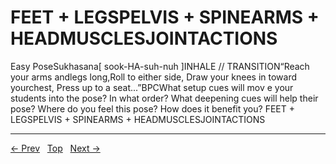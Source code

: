 # FEET + LEGSPELVIS + SPINEARMS + HEADMUSCLESJOINTACTIONS

Easy PoseSukhasana[ sook-HA-suh-nuh ]INHALE
// TRANSITION“Reach your arms andlegs long,Roll to either side, Draw your knees in toward yourchest, Press up to a seat...”BPCWhat setup cues will mov e your students into the pose? In what order? What deepening cues will help their pose? Where do you feel this pose? How does it benefit you?
FEET + LEGSPELVIS + SPINEARMS + HEADMUSCLESJOINTACTIONS


---
[← Prev](/pages/page-166.md) &nbsp; [Top](/index.md) &nbsp; [Next →](/pages/page-168.md)
